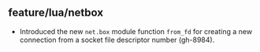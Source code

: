 ## feature/lua/netbox

* Introduced the new `net.box` module function `from_fd` for creating a new
  connection from a socket file descriptor number (gh-8984).
